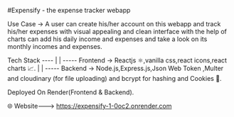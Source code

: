 #Expensify - the expense tracker webapp

Use Case -> A user can create his/her account on this webapp and track his/her expenses with visual appealing and clean interface with the help of charts can add his daily income and expenses and take a look on its monthly incomes and expenses.

Tech Stack ----
              |
              |
              ----- Frontend -> Reactjs ⚛️,vanilla css,react icons,react charts 📈.
              |
              |
              ----- Backend -> Node.js,Express.js,Json Web Token ,Multer and cloudinary (for file uploading) and bcrypt for hashing and Cookies 🍪.

Deployed On Render(Frontend & Backend).

🌐 Website---> https://expensify-1-0oc2.onrender.com
